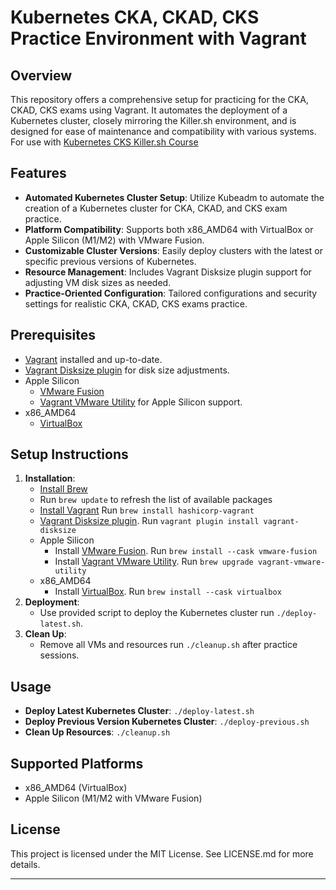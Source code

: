 # Kubernetes CKA, CKAD, CKS Practice Environment with Vagrant

## Overview
This repository offers a comprehensive setup for practicing for the CKA, CKAD, CKS exams using Vagrant. It automates the deployment of a Kubernetes cluster, closely mirroring the Killer.sh environment, and is designed for ease of maintenance and compatibility with various systems. For use with [Kubernetes CKS Killer.sh Course](https://youtu.be/d9xfB5qaOfg)

## Features
- **Automated Kubernetes Cluster Setup**: Utilize Kubeadm to automate the creation of a Kubernetes cluster for CKA, CKAD, and CKS exam practice.
- **Platform Compatibility**: Supports both x86_AMD64 with VirtualBox or Apple Silicon (M1/M2) with VMware Fusion.
- **Customizable Cluster Versions**: Easily deploy clusters with the latest or specific previous versions of Kubernetes.
- **Resource Management**: Includes Vagrant Disksize plugin support for adjusting VM disk sizes as needed.
- **Practice-Oriented Configuration**: Tailored configurations and security settings for realistic CKA, CKAD, CKS exams practice.

## Prerequisites
- [Vagrant](https://www.vagrantup.com/) installed and up-to-date.
- [Vagrant Disksize plugin](https://github.com/sprotheroe/vagrant-disksize) for disk size adjustments.
- Apple Silicon
   - [VMware Fusion](https://www.vmware.com/products/fusion.html)
   - [Vagrant VMware Utility](https://developer.hashicorp.com/vagrant/docs/providers/vmware/vagrant-vmware-utility) for Apple Silicon support.
- x86_AMD64
   - [VirtualBox](https://www.virtualbox.org/)

## Setup Instructions
1. **Installation**:
   - [Install Brew](https://brew.sh/)
   - Run `brew update` to refresh the list of available packages
   - [Install Vagrant](https://www.vagrantup.com/docs/installation) Run `brew install hashicorp-vagrant`
   - [Vagrant Disksize plugin](https://github.com/sprotheroe/vagrant-disksize). Run `vagrant plugin install vagrant-disksize`
   - Apple Silicon
      - Install [VMware Fusion](https://www.vmware.com/products/fusion.html). Run `brew install --cask vmware-fusion`
      - Install [Vagrant VMware Utility](https://developer.hashicorp.com/vagrant/docs/providers/vmware/vagrant-vmware-utility). Run `brew upgrade vagrant-vmware-utility`
   - x86_AMD64
      - Install [VirtualBox](https://www.virtualbox.org/). Run `brew install --cask virtualbox`
3. **Deployment**:
   - Use provided script to deploy the Kubernetes cluster run `./deploy-latest.sh`.
5. **Clean Up**:
   - Remove all VMs and resources run `./cleanup.sh` after practice sessions.

## Usage
- **Deploy Latest Kubernetes Cluster**: `./deploy-latest.sh`
- **Deploy Previous Version Kubernetes Cluster**: `./deploy-previous.sh`
- **Clean Up Resources**: `./cleanup.sh`

## Supported Platforms
- x86_AMD64 (VirtualBox)
- Apple Silicon (M1/M2 with VMware Fusion)

## License
This project is licensed under the MIT License. See LICENSE.md for more details.

---
